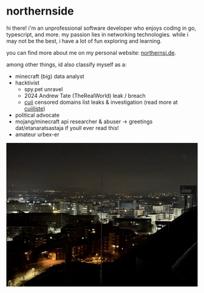 # northernside

hi there! i'm an unprofessional software developer who enjoys coding in go, typescript, and more. my passion lies in networking technologies. while i may not be the best, i have a lot of fun exploring and learning.

you can find more about me on my personal website: [northernsi.de](https://northernsi.de).

among other things, id also classify myself as a:
- minecraft (big) data analyst
- hacktivist
    - spy.pet unravel
    - 2024 Andrew Tate (TheRealWorld) leak / breach
    - [cuii](https://de-m-wikipedia-org.translate.goog/wiki/Clearingstelle_Urheberrecht_im_Internet?_x_tr_sl=de&_x_tr_tl=en&_x_tr_hl=de&_x_tr_pto=wapp) censored domains list leaks & investigation (read more at [cuiiliste](https://cuiiliste.de/))
- political advocate
- mojang/minecraft api researcher & abuser -> greetings dat/etanaratsastaja if youll ever read this!
- amateur urbex-er

![](IMG_0584.webp)
